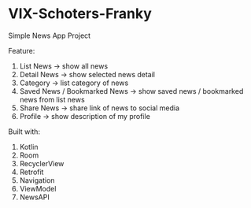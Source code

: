 # VIX-Schoters-Franky


Simple News App Project

Feature:
1. List News → show all news 
2. Detail News → show selected news detail
3. Category → list category of news
4. Saved News / Bookmarked News → show saved news / bookmarked news from list news
5. Share News → share link of news to social media
6. Profile → show description of my profile


Built with:
1. Kotlin
2. Room
3. RecyclerView
4. Retrofit
5. Navigation
6. ViewModel
7. NewsAPI

